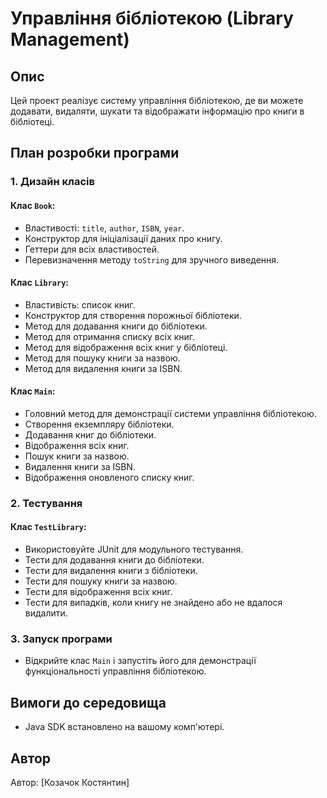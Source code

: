 # Управління бібліотекою (Library Management)

## Опис

Цей проект реалізує систему управління бібліотекою, де ви можете додавати, видаляти, шукати та відображати інформацію про книги в бібліотеці.

## План розробки програми

### 1. Дизайн класів

#### Клас `Book`:

- Властивості: `title`, `author`, `ISBN`, `year`.
- Конструктор для ініціалізації даних про книгу.
- Геттери для всіх властивостей.
- Перевизначення методу `toString` для зручного виведення.

#### Клас `Library`:

- Властивість: список книг.
- Конструктор для створення порожньої бібліотеки.
- Метод для додавання книги до бібліотеки.
- Метод для отримання списку всіх книг.
- Метод для відображення всіх книг у бібліотеці.
- Метод для пошуку книги за назвою.
- Метод для видалення книги за ISBN.

#### Клас `Main`:

- Головний метод для демонстрації системи управління бібліотекою.
- Створення екземпляру бібліотеки.
- Додавання книг до бібліотеки.
- Відображення всіх книг.
- Пошук книги за назвою.
- Видалення книги за ISBN.
- Відображення оновленого списку книг.

### 2. Тестування

#### Клас `TestLibrary`:

- Використовуйте JUnit для модульного тестування.
- Тести для додавання книги до бібліотеки.
- Тести для видалення книги з бібліотеки.
- Тести для пошуку книги за назвою.
- Тести для відображення всіх книг.
- Тести для випадків, коли книгу не знайдено або не вдалося видалити.

### 3. Запуск програми

- Відкрийте клас `Main` і запустіть його для демонстрації функціональності управління бібліотекою.

## Вимоги до середовища

- Java SDK встановлено на вашому комп'ютері.

## Автор

Автор: [Козачок Костянтин]
